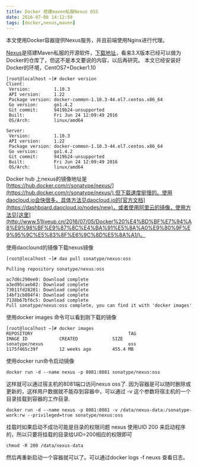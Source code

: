 ```yaml
---
title: Docker 搭建maven私服Nexus OSS
date: 2016-07-08 14:12:59
tags: [docker,nexus,maven]
---
```

本文使用Docker容器提供Nexus服务，并且前端使用Nginx进行代理。
<!--more-->

[Nexus](http://www.sonatype.org/nexus/)是搭建Maven私服的开源软件，[下载地址](http://www.sonatype.com/download-oss-sonatype)，看来3.X版本已经可以做为Docker的仓库了，但这不是本文要说的内容，以后再研究。
本文已经安装好Docker的环境，CentOS7+Docker1.10
```
[root@localhost ~]# docker version
Client:
 Version:         1.10.3
 API version:     1.22
 Package version: docker-common-1.10.3-44.el7.centos.x86_64
 Go version:      go1.4.2
 Git commit:      9419b24-unsupported
 Built:           Fri Jun 24 12:09:49 2016
 OS/Arch:         linux/amd64

Server:
 Version:         1.10.3
 API version:     1.22
 Package version: docker-common-1.10.3-44.el7.centos.x86_64
 Go version:      go1.4.2
 Git commit:      9419b24-unsupported
 Built:           Fri Jun 24 12:09:49 2016
 OS/Arch:         linux/amd64

```
Docker hub 上nexus的镜像地址是[https://hub.docker.com/r/sonatype/nexus/](https://hub.docker.com/r/sonatype/nexus/),但下载速度挺慢的。使用daocloud.io会快很多，具体方法见daocloud.io的[官方文档](https://dashboard.daocloud.io/nodes/new)，或者使用阿里云的镜像，使用方法见[这里](http://www.51liveup.cn/2016/07/05/Docker%20%E4%BD%BF%E7%94%A8%E9%98%BF%E9%87%8C%E4%BA%91%E5%8A%A0%E9%80%9F%E9%95%9C%E5%83%8F%E6%9C%8D%E5%8A%A1/)。

使用daoclound的镜像下载nexus镜像
```
[root@localhost ~]# dao pull sonatype/nexus:oss

Pulling repository sonatype/nexus:oss 

ac7d6c290ee0: Download complete                                                                                   
a3ed95caeb02: Download complete                                                                                   
73011fd28201: Download complete                                                                                   
14bf1cb804f4: Download complete                                                                                   
7138b67bf6c5: Download complete                                                                                   
Pull sonatype/nexus:oss complete, you can find it with 'docker images'
```
使用docker images 命令可以看到刚下载的镜像
```
[root@localhost ~]# docker images
REPOSITORY                                    TAG                 IMAGE ID            CREATED             SIZE
sonatype/nexus                                oss                 1175f465c39f        12 weeks ago        455.4 MB
```
使用docker run命令启动镜像
```
docker run -d --name nexus -p 8081:8081 sonatype/nexus:oss
```
这样就可以通过宿主机的8081端口访问nexus oss了.
因为容器是可以随时删除或更新的，这样用户数据就不能存到容器中，可以通过 -v 这个参数将宿主机的一个目录挂载到容器的工作目录.
```
docker run -d --name nexus -p 8081:8081 -v /data/nexus-data:/sonatype-work:rw --privileged=true sonatype/nexus:oss
```
挂载时如果启动不成功可能是目录的权限问题
nexus 使用UID 200 来启动程序的，所以只要将挂载的目录给UID=200相应的权限即可
```
chmod -R 200 /data/nexus-data
```
然后再重新启动一个容器就可以了。可以通过docker logs -f neuxs 查看日志。
